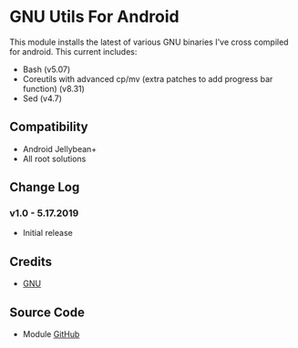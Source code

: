 # GNU Utils For Android
This module installs the latest of various GNU binaries I've cross compiled for android. This current includes:
* Bash (v5.07)
* Coreutils with advanced cp/mv (extra patches to add progress bar function) (v8.31)
* Sed (v4.7)

## Compatibility
* Android Jellybean+
* All root solutions

## Change Log
### v1.0 - 5.17.2019
* Initial release

## Credits
* [GNU](https://www.gnu.org/software)

## Source Code
* Module [GitHub](https://github.com/Zackptg5/GNU-Utils-Android)
